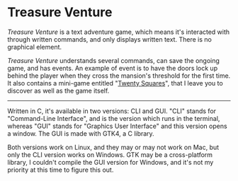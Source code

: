 # Treasure Venture

*Treasure Venture* is a text adventure game, which means it's interacted with through written commands, and only displays written text. There is no graphical element.

*Treasure Venture* understands several commands, can save the ongoing game, and has events. An example of event is to have the doors lock up behind the player when they cross the mansion's threshold for the first time. It also contains a mini-game entitled "[Twenty Squares](https://github.com/TheLycorisRadiata/c_game_twentysquares)", that I leave you to discover as well as the game itself.  

---

Written in C, it's available in two versions: CLI and GUI. "CLI" stands for "Command-Line Interface", and is the version which runs in the terminal, whereas "GUI" stands for "Graphics User Interface" and this version opens a window. The GUI is made with GTK4, a C library.  

Both versions work on Linux, and they may or may not work on Mac, but only the CLI version works on Windows. GTK may be a cross-platform library, I couldn't compile the GUI version for Windows, and it's not my priority at this time to figure this out.  

